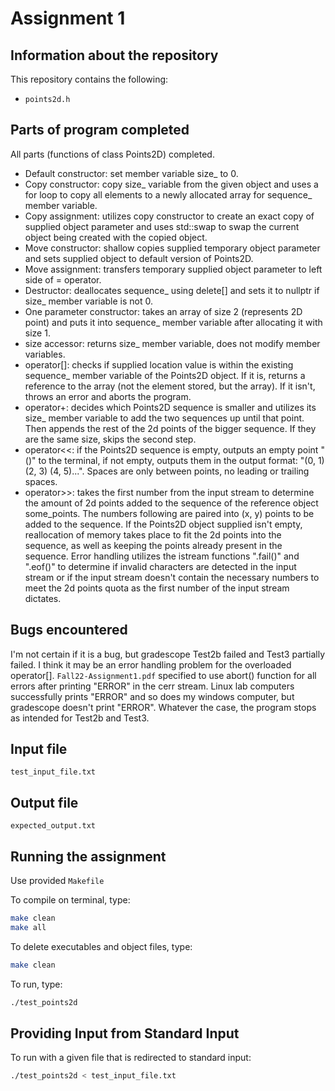 # Assignment 1

## Information about the repository

This repository contains the following:
- `points2d.h`

## Parts of program completed

All parts (functions of class Points2D) completed.
- Default constructor: set member variable size_ to 0.
- Copy constructor: copy size_ variable from the given object and uses a for loop to copy all elements to a newly allocated array for sequence_ member variable.
- Copy assignment: utilizes copy constructor to create an exact copy of supplied object parameter and uses std::swap to swap the current object being created with the copied object.
- Move constructor: shallow copies supplied temporary object parameter and sets supplied object to default version of Points2D.
- Move assignment: transfers temporary supplied object parameter to left side of = operator.
- Destructor: deallocates sequence_ using delete[] and sets it to nullptr if size_ member variable is not 0.
- One parameter constructor: takes an array of size 2 (represents 2D point) and puts it into sequence_ member variable after allocating it with size 1.
- size accessor: returns size_ member variable, does not modify member variables.
- operator[]: checks if supplied location value is within the existing sequence_ member variable of the Points2D object. If it is, returns a reference to the array (not the element stored, but the array). If it isn't, throws an error and aborts the program.
- operator+: decides which Points2D sequence is smaller and utilizes its size_ member variable to add the two sequences up until that point. Then appends the rest of the 2d points of the bigger sequence. If they are the same size, skips the second step.
- operator<<: if the Points2D sequence is empty, outputs an empty point "()" to the terminal, if not empty, outputs them in the output format: "(0, 1) (2, 3) (4, 5)...". Spaces are only between points, no leading or trailing spaces.
- operator>>: takes the first number from the input stream to determine the amount of 2d points added to the sequence of the reference object some_points. The numbers following are paired into (x, y) points to be added to the sequence. If the Points2D object supplied isn't empty, reallocation of memory takes place to fit the 2d points into the sequence, as well as keeping the points already present in the sequence. Error handling utilizes the istream functions ".fail()" and ".eof()" to determine if invalid characters are detected in the input stream or if the input stream doesn't contain the necessary numbers to meet the 2d points quota as the first number of the input stream dictates.

## Bugs encountered

I'm not certain if it is a bug, but gradescope Test2b failed and Test3 partially failed.
I think it may be an error handling problem for the overloaded operator[].
`Fall22-Assignment1.pdf` specified to use abort() function for all errors after printing "ERROR" in the cerr stream.
Linux lab computers successfully prints "ERROR" and so does my windows computer, but gradescope doesn't print "ERROR".
Whatever the case, the program stops as intended for Test2b and Test3.

## Input file

`test_input_file.txt`

## Output file

`expected_output.txt`

## Running the assignment

Use provided `Makefile`

To compile on terminal, type:

```bash
make clean
make all
```

To delete executables and object files, type:

```bash
make clean
```

To run, type:

```bash
./test_points2d
```

## Providing Input from Standard Input

To run with a given file that is redirected to standard input:

```bash
./test_points2d < test_input_file.txt
```
